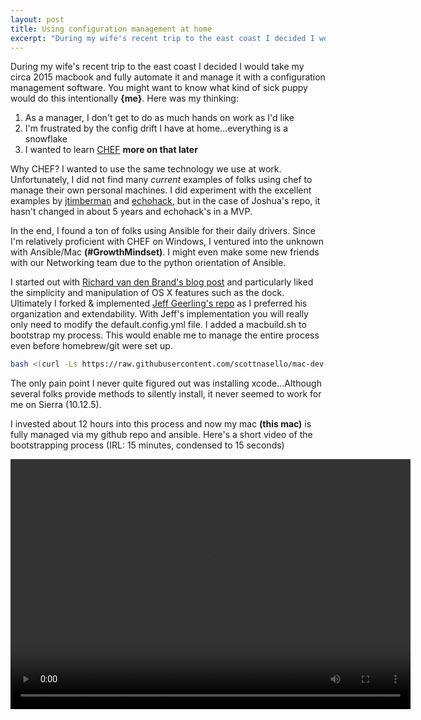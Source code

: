 ```yaml
---
layout: post
title: Using configuration management at home
excerpt: "During my wife's recent trip to the east coast I decided I would take my circa 2015 macbook and fully automate it and manage it with a configuration management software."
---
```


During my wife's recent trip to the east coast I decided I would take my circa 2015 macbook and fully automate it and manage it with a configuration management software.  You  might want to know what kind of sick puppy would do this intentionally **{me}**.  Here was my thinking:
1. As a manager, I don't get to do as much hands on work as I'd like
2. I'm frustrated by the config drift I have at home...everything is a snowflake
3. I wanted to learn [CHEF](https://learn.chef.io) **more on that later**

Why CHEF? I wanted to use the same technology we use at work. Unfortunately, I did not find many *current* examples of folks using chef to manage their own personal machines. I did experiment with the excellent examples by [jtimberman](https://github.com/jtimberman/workstation-chef-repo) and [echohack](https://github.com/echohack/chef_desktop), but in the case of Joshua's repo, it hasn't changed in about 5 years and echohack's in a MVP.  

In the end, I found a ton of folks using Ansible for their daily drivers.  Since I'm relatively proficient with CHEF on Windows, I ventured into the unknown with Ansible/Mac **(#GrowthMindset)**.  I might even make some new friends with our Networking team due to the python orientation of Ansible.

I started out with [Richard van den Brand's blog post](https://blog.vandenbrand.org/2016/01/04/how-to-automate-your-mac-os-x-setup-with-ansible/) and particularly liked the simplicity and manipulation of OS X features such as the dock.  Ultimately I forked & implemented [Jeff Geerling's repo](https://github.com/geerlingguy/mac-dev-playbook) as I preferred his organization and extendability.  With Jeff's implementation you will really only need to modify the default.config.yml file.  I added a macbuild.sh to bootstrap my process.  This would enable me to manage the entire process even before homebrew/git were set up.

```bash
bash <(curl -Ls https://raw.githubusercontent.com/scottnasello/mac-dev-playbook/master/macbuild.sh)
```
The only pain point I never quite figured out was installing xcode...Although several folks provide methods to silently install, it never seemed to work for me on Sierra (10.12.5).  

I invested about 12 hours into this process and now my mac **(this mac)** is fully managed via my github repo and ansible.  Here's a short video of the bootstrapping process (IRL: 15 minutes, condensed to 15 seconds)

<video src = "/videos/ScottAnsible-final.mp4" width="640" height="400" controls preload></video>
